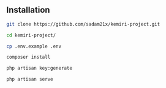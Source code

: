 ## __Installation__

```sh
git clone https://github.com/sadam21x/kemiri-project.git
```
```sh
cd kemiri-project/
```
```sh
cp .env.example .env
```
```sh
composer install
```
```sh
php artisan key:generate
```
```sh
php artisan serve
```
